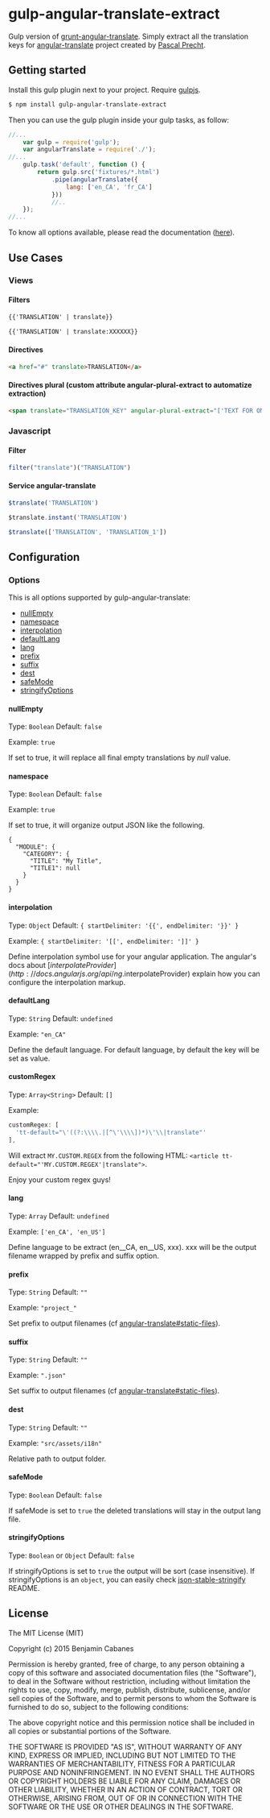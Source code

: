 # gulp-angular-translate-extract
Gulp version of [grunt-angular-translate](https://github.com/angular-translate/grunt-angular-translate).
Simply extract all the translation keys for [angular-translate](https://github.com/PascalPrecht/angular-translate) project created by [Pascal Precht](https://github.com/PascalPrecht).

## Getting started
Install this gulp plugin next to your project. Require [gulpjs](https://github.com/gulpjs/gulp/blob/master/docs/getting-started.md).

```bash
$ npm install gulp-angular-translate-extract
```

Then you can use the gulp plugin inside your gulp tasks, as follow:

```javascript
//...
    var gulp = require('gulp');
    var angularTranslate = require('./');
//...
    gulp.task('default', function () {
        return gulp.src('fixtures/*.html')
            .pipe(angularTranslate({
                lang: ['en_CA', 'fr_CA']
            }))
            //..
    });
//...
```

To know all options available, please read the documentation ([here](#Options)).

## Use Cases

### Views

#### Filters

```html
{{'TRANSLATION' | translate}}
```

```html
{{'TRANSLATION' | translate:XXXXXX}}
```

#### Directives

```html
<a href="#" translate>TRANSLATION</a>
```

#### Directives plural (custom attribute angular-plural-extract to automatize extraction)

```html
<span translate="TRANSLATION_KEY" angular-plural-extract="['TEXT FOR ONE','# TEXT FOR OTHER']" translate-values="{NB: X}" translate-interpolation="messageformat"></span>
```

### Javascript

#### Filter

```javascript
filter("translate")("TRANSLATION")
```

#### Service angular-translate

```javascript
$translate('TRANSLATION')
```

```javascript
$translate.instant('TRANSLATION')
```

```javascript
$translate(['TRANSLATION', 'TRANSLATION_1'])
```

## Configuration

### Options

This is all options supported by gulp-angular-translate:

- [nullEmpty](#nullempty-v026)
- [namespace](#namespace-v026)
- [interpolation](#interpolation)
- [defaultLang](#defaultLang)
- [lang](#lang)
- [prefix](#prefix)
- [suffix](#suffix)
- [dest](#dest)
- [safeMode](#safeMode)
- [stringifyOptions](#stringifyOptions)

#### nullEmpty

Type: `Boolean`
Default: `false`

Example: `true`

If set to true, it will replace all final empty translations by *null* value.

#### namespace

Type: `Boolean`
Default: `false`

Example: `true`

If set to true, it will organize output JSON like the following.
`````
{
  "MODULE": {
    "CATEGORY": {
      "TITLE": "My Title",
      "TITLE1": null
    }
  }
}
`````


#### interpolation

Type: `Object`
Default: `{ startDelimiter: '{{', endDelimiter: '}}' }`

Example: `{ startDelimiter: '[[', endDelimiter: ']]' }`

Define interpolation symbol use for your angular application.
The angular's docs about [$interpolateProvider](http://docs.angularjs.org/api/ng.$interpolateProvider) explain how you can configure the interpolation markup.

#### defaultLang

Type: `String`
Default: `undefined`

Example: `"en_CA"`

Define the default language. For default language, by default the key will be set as value.

#### customRegex

Type: `Array<String>`
Default: `[]`

Example:

```javascript
customRegex: [
  'tt-default="\'((?:\\\\.|[^\'\\\\])*)\'\\|translate"'
],
```

Will extract `MY.CUSTOM.REGEX` from the following HTML: `<article tt-default="'MY.CUSTOM.REGEX'|translate">`.

Enjoy your custom regex guys!

#### lang

Type: `Array`
Default: `undefined`

Example: `['en_CA', 'en_US']`

Define language to be extract (en__CA, en__US, xxx). xxx will be the output filename wrapped by prefix and suffix option.

#### prefix

Type: `String`
Default: `""`

Example: `"project_"`

Set prefix to output filenames (cf [angular-translate#static-files](https://github.com/PascalPrecht/angular-translate/wiki/Asynchronous-loading#using-extension-static-files-loader)).

#### suffix

Type: `String`
Default:  `""`

Example: `".json"`

Set suffix to output filenames (cf [angular-translate#static-files](https://github.com/PascalPrecht/angular-translate/wiki/Asynchronous-loading#using-extension-static-files-loader)).

#### dest

Type: `String`
Default:  `""`

Example: `"src/assets/i18n"`

Relative path to output folder.

#### safeMode

Type: `Boolean`
Default: `false`

If safeMode is set to `true` the deleted translations will stay in the output lang file.

#### stringifyOptions

Type: `Boolean` or `Object`
Default: `false`

If stringifyOptions is set to `true` the output will be sort (case insensitive).
If stringifyOptions is an `object`, you can easily check [json-stable-stringify](https://github.com/substack/json-stable-stringify) README.

## License

The MIT License (MIT)

Copyright (c) 2015 Benjamin Cabanes

Permission is hereby granted, free of charge, to any person obtaining a copy of
this software and associated documentation files (the "Software"), to deal in
the Software without restriction, including without limitation the rights to
use, copy, modify, merge, publish, distribute, sublicense, and/or sell copies of
the Software, and to permit persons to whom the Software is furnished to do so,
subject to the following conditions:

The above copyright notice and this permission notice shall be included in all
copies or substantial portions of the Software.

THE SOFTWARE IS PROVIDED "AS IS", WITHOUT WARRANTY OF ANY KIND, EXPRESS OR
IMPLIED, INCLUDING BUT NOT LIMITED TO THE WARRANTIES OF MERCHANTABILITY, FITNESS
FOR A PARTICULAR PURPOSE AND NONINFRINGEMENT. IN NO EVENT SHALL THE AUTHORS OR
COPYRIGHT HOLDERS BE LIABLE FOR ANY CLAIM, DAMAGES OR OTHER LIABILITY, WHETHER
IN AN ACTION OF CONTRACT, TORT OR OTHERWISE, ARISING FROM, OUT OF OR IN
CONNECTION WITH THE SOFTWARE OR THE USE OR OTHER DEALINGS IN THE SOFTWARE.
